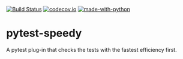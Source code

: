 [![Build Status](https://api.travis-ci.org/inTestiGator/pytest-speedy.svg?branch=master)](https://travis-ci.org/inTestiGator/pytest-speedy)
[![codecov.io](http://codecov.io/github/inTestiGator/pytest-speedy/coverage.svg?branch=master)](http://codecov.io/github/inTestiGator/pytest-speedy?branch=master)
[![made-with-python](https://img.shields.io/badge/Made%20with-Python-purple.svg)](https://www.python.org/)

# pytest-speedy

A pytest plug-in that checks the tests with the fastest efficiency first.
